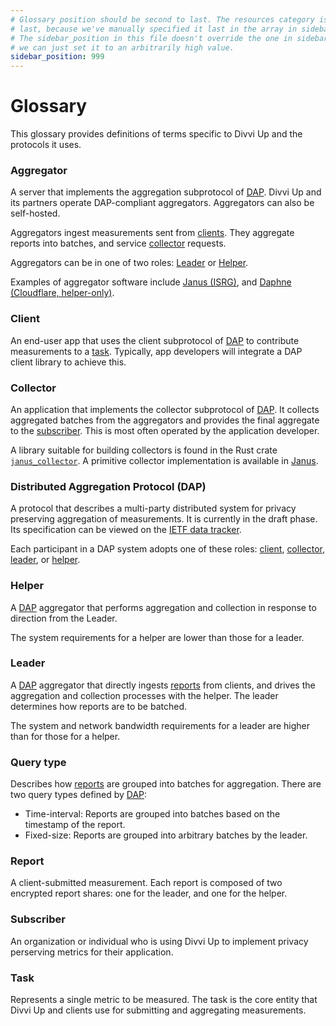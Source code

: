 ```yaml
---
# Glossary position should be second to last. The resources category is always
# last, because we've manually specified it last in the array in sidebars.js.
# The sidebar_position in this file doesn't override the one in sidebars.js, so
# we can just set it to an arbitrarily high value.
sidebar_position: 999
---
```


# Glossary

This glossary provides definitions of terms specific to Divvi Up and the
protocols it uses.

### Aggregator

A server that implements the aggregation subprotocol of
[DAP](#distributed-aggregation-protocol-dap). Divvi Up and its partners operate
DAP-compliant aggregators. Aggregators can also be self-hosted.

Aggregators ingest measurements sent from [clients](#client). They aggregate
reports into batches, and service [collector](#collector) requests.

Aggregators can be in one of two roles: [Leader](#leader) or [Helper](#helper).

Examples of aggregator software include [Janus (ISRG)][janus], and [Daphne
(Cloudflare, helper-only)][daphne].

### Client

An end-user app that uses the client subprotocol of
[DAP](#distributed-aggregation-protocol-dap) to contribute measurements to a
[task](#task). Typically, app developers will integrate a DAP client library to
achieve this.

### Collector

An application that implements the collector subprotocol of
[DAP](#distributed-aggregation-protocol-dap). It collects aggregated batches
from the aggregators and provides the final aggregate to the
[subscriber](#subscriber). This is most often operated by the application
developer.

A library suitable for building collectors is found in the Rust crate
[`janus_collector`][janus_collector]. A primitive collector implementation is
available in [Janus][collect.rs].

### Distributed Aggregation Protocol (DAP)

A protocol that describes a multi-party distributed system for privacy
preserving aggregation of measurements. It is currently in the draft phase. Its
specification can be viewed on the [IETF data tracker][DAP].

Each participant in a DAP system adopts one of these roles: [client](#client),
[collector](#collector), [leader](#leader), or [helper](#helper).

### Helper

A [DAP](#distributed-aggregation-protocol-dap) aggregator that performs
aggregation and collection in response to direction from the Leader.

The system requirements for a helper are lower than those for a leader.

### Leader

A [DAP](#distributed-aggregation-protocol-dap) aggregator that directly ingests
[reports](#report) from clients, and drives the aggregation and collection
processes with the helper. The leader determines how reports are to be batched.

The system and network bandwidth requirements for a leader are higher than for
those for a helper.

### Query type

Describes how [reports](#report) are grouped into batches for aggregation. There
are two query types defined by [DAP](#distributed-aggregation-protocol-dap):

- Time-interval: Reports are grouped into batches based on the timestamp of the
  report.
- Fixed-size: Reports are grouped into arbitrary batches by the leader.

### Report

A client-submitted measurement. Each report is composed of two encrypted report
shares: one for the leader, and one for the helper.

### Subscriber

An organization or individual who is using Divvi Up to implement privacy
perserving metrics for their application.

### Task

Represents a single metric to be measured. The task is the core entity that
Divvi Up and clients use for submitting and aggregating measurements.

[janus]: https://github.com/divviup/janus
[daphne]: https://github.com/cloudflare/daphne
[janus_collector]: https://docs.rs/janus_collector/latest/janus_collector/
[collect.rs]:
  https://github.com/divviup/janus/blob/main/tools/src/bin/collect.rs
[DAP]: https://datatracker.ietf.org/doc/draft-ietf-ppm-dap/
